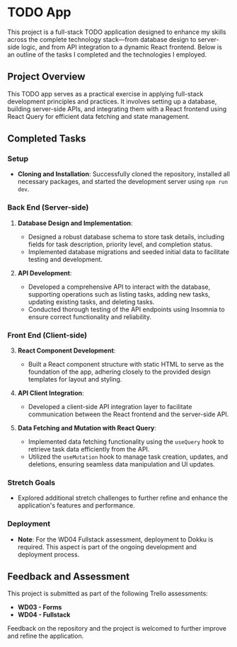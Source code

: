 # TODO App

This project is a full-stack TODO application designed to enhance my skills across the complete technology stack—from database design to server-side logic, and from API integration to a dynamic React frontend. Below is an outline of the tasks I completed and the technologies I employed.

## Project Overview

This TODO app serves as a practical exercise in applying full-stack development principles and practices. It involves setting up a database, building server-side APIs, and integrating them with a React frontend using React Query for efficient data fetching and state management.

## Completed Tasks

### Setup

- **Cloning and Installation**: Successfully cloned the repository, installed all necessary packages, and started the development server using `npm run dev`.

### Back End (Server-side)

1. **Database Design and Implementation**:
   - Designed a robust database schema to store task details, including fields for task description, priority level, and completion status.
   - Implemented database migrations and seeded initial data to facilitate testing and development.

2. **API Development**:
   - Developed a comprehensive API to interact with the database, supporting operations such as listing tasks, adding new tasks, updating existing tasks, and deleting tasks.
   - Conducted thorough testing of the API endpoints using Insomnia to ensure correct functionality and reliability.

### Front End (Client-side)

3. **React Component Development**:
   - Built a React component structure with static HTML to serve as the foundation of the app, adhering closely to the provided design templates for layout and styling.

4. **API Client Integration**:
   - Developed a client-side API integration layer to facilitate communication between the React frontend and the server-side API.

5. **Data Fetching and Mutation with React Query**:
   - Implemented data fetching functionality using the `useQuery` hook to retrieve task data efficiently from the API.
   - Utilized the `useMutation` hook to manage task creation, updates, and deletions, ensuring seamless data manipulation and UI updates.

### Stretch Goals

- Explored additional stretch challenges to further refine and enhance the application's features and performance.

### Deployment

- **Note**: For the WD04 Fullstack assessment, deployment to Dokku is required. This aspect is part of the ongoing development and deployment process.

## Feedback and Assessment

This project is submitted as part of the following Trello assessments:
- **WD03 - Forms**
- **WD04 - Fullstack**

Feedback on the repository and the project is welcomed to further improve and refine the application.
